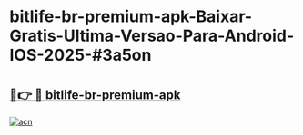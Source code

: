 # bitlife-br-premium-apk-Baixar-Gratis-Ultima-Versao-Para-Android-IOS-2025-#3a5on

# <h2><a href="https://ainizakaria.my?title=bitlife-br-premium-apk&ref=24M">🔗👉 🔴 bitlife-br-premium-apk</a></h2>

[![acn](https://github.com/user-attachments/assets/0f9c940e-d8b0-45ae-aac7-cd30a18b3e1c)](https://ainizakaria.my?title=bitlife-br-premium-apk&ref=24M)

